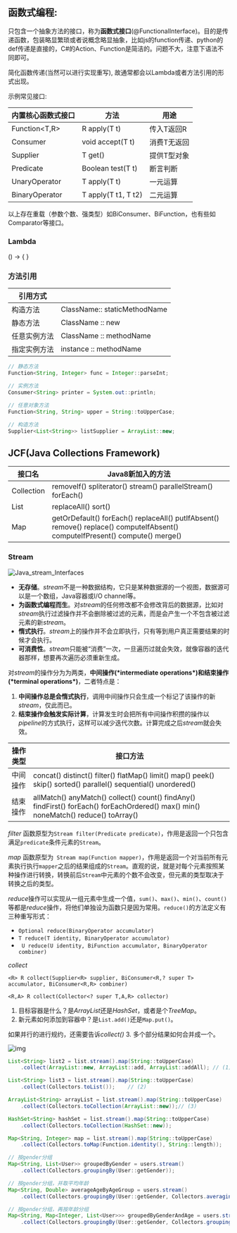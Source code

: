 ## 函数式编程: 

只包含一个抽象方法的接口，称为**函数式接口**(@FunctionalInterface)。目的是传递函数，包装略显繁琐或者说概念略显抽象，比如js的function传递、python的def传递是直接的，C#的Action、Function是简洁的。问题不大，注意下语法不同即可。

简化函数传递(当然可以进行实现重写), 故通常都会以Lambda或者方法引用的形式出现。



示例常见接口:

| 内置核心函数式接口 | **方法**            | **用途**    |
| ------------------ | ------------------- | ----------- |
| Function<T,R>      | R apply(T t)        | 传入T返回R  |
| Consumer<T>        | void accept(T t)    | 消费T无返回 |
| Supplier<T>        | T get()             | 提供T型对象 |
| Predicate<T>       | Boolean test(T t)   | 断言判断    |
| UnaryOperator<T>   | T apply(T t)        | 一元运算    |
| BinaryOperator<T>  | T apply(T t1, T t2) | 二元运算    |

以上存在重载（参数个数、强类型）如BiConsumer、BiFunction，也有些如Comparator等接口。



### Lambda

() -> { } 



### 方法引用

| 引用方式     |                              |
| ------------ | ---------------------------- |
| 构造方法     | ClassName:: staticMethodName |
| 静态方法     | ClassName :: new             |
| 任意实例方法 | ClassName :: methodName      |
| 指定实例方法 | instance :: methodName       |

```java
// 静态方法
Function<String, Integer> func = Integer::parseInt;

// 实例方法
Consumer<String> printer = System.out::println;

// 任意对象方法
Function<String, String> upper = String::toUpperCase;

// 构造方法
Supplier<List<String>> listSupplier = ArrayList::new;
```



## JCF(Java Collections Framework)

| 接口名     | Java8新加入的方法                                            |
| ---------- | ------------------------------------------------------------ |
| Collection | removeIf() spliterator() stream() parallelStream() forEach() |
| List       | replaceAll() sort()                                          |
| Map        | getOrDefault() forEach() replaceAll() putIfAbsent() remove() replace() computeIfAbsent() computeIfPresent() compute() merge() |



### Stream

![Java_stream_Interfaces](https://cdn.jsdelivr.net/gh/wang-jie-2020/images/939998-20170313215540823-221594903.png)

- **无存储**。*stream*不是一种数据结构，它只是某种数据源的一个视图，数据源可以是一个数组，Java容器或I/O channel等。
- **为函数式编程而生**。对*stream*的任何修改都不会修改背后的数据源，比如对*stream*执行过滤操作并不会删除被过滤的元素，而是会产生一个不包含被过滤元素的新*stream*。
- **惰式执行**。*stream*上的操作并不会立即执行，只有等到用户真正需要结果的时候才会执行。
- **可消费性**。*stream*只能被“消费”一次，一旦遍历过就会失效，就像容器的迭代器那样，想要再次遍历必须重新生成。

对*stream*的操作分为为两类，**中间操作(\*intermediate operations\*)和结束操作(\*terminal operations\*)**，二者特点是：

1. **中间操作总是会惰式执行**，调用中间操作只会生成一个标记了该操作的新*stream*，仅此而已。
2. **结束操作会触发实际计算**，计算发生时会把所有中间操作积攒的操作以*pipeline*的方式执行，这样可以减少迭代次数。计算完成之后*stream*就会失效。

| 操作类型 | 接口方法                                                     |
| -------- | ------------------------------------------------------------ |
| 中间操作 | concat() distinct() filter() flatMap() limit() map() peek() skip() sorted() parallel() sequential() unordered() |
| 结束操作 | allMatch() anyMatch() collect() count() findAny() findFirst() forEach() forEachOrdered() max() min() noneMatch() reduce() toArray() |



*filter* 函数原型为`Stream filter(Predicate predicate)`，作用是返回一个只包含满足`predicate`条件元素的`Stream`。

*map* 函数原型为` Stream map(Function mapper)`，作用是返回一个对当前所有元素执行执行`mapper`之后的结果组成的`Stream`。直观的说，就是对每个元素按照某种操作进行转换，转换前后`Stream`中元素的个数不会改变，但元素的类型取决于转换之后的类型。



*reduce*操作可以实现从一组元素中生成一个值，`sum()`、`max()`、`min()`、`count()`等都是*reduce*操作，将他们单独设为函数只是因为常用。`reduce()`的方法定义有三种重写形式：

- `Optional reduce(BinaryOperator accumulator)`
- `T reduce(T identity, BinaryOperator accumulator)`
- ` U reduce(U identity, BiFunction accumulator, BinaryOperator combiner)`



*collect*

`<R> R collect(Supplier<R> supplier, BiConsumer<R,? super T> accumulator, BiConsumer<R,R> combiner)`

`<R,A> R collect(Collector<? super T,A,R> collector)`

1. 目标容器是什么？是*ArrayList*还是*HashSet*，或者是个*TreeMap*。
2. 新元素如何添加到容器中？是`List.add()`还是`Map.put()`。

 如果并行的进行规约，还需要告诉*collect()* 3. 多个部分结果如何合并成一个。



![img](https://cdn.jsdelivr.net/gh/wang-jie-2020/images/939998-20170314192733276-1662918719.png)



```java
List<String> list2 = list.stream().map(String::toUpperCase)
    .collect(ArrayList::new, ArrayList::add, ArrayList::addAll); // (1)

List<String> list3 = list.stream().map(String::toUpperCase)
    .collect(Collectors.toList());    // (2)

ArrayList<String> arrayList = list.stream().map(String::toUpperCase)
    .collect(Collectors.toCollection(ArrayList::new));// (3)

HashSet<String> hashSet = list.stream().map(String::toUpperCase)
    .collect(Collectors.toCollection(HashSet::new));

Map<String, Integer> map = list.stream().map(String::toUpperCase)
    .collect(Collectors.toMap(Function.identity(), String::length));

```

```java
// 按gender分组
Map<String, List<User>> groupedByGender = users.stream()
    .collect(Collectors.groupingBy(User::getGender));

// 按gender分组，并取平均年龄
Map<String, Double> averageAgeByAgeGroup = users.stream()
    .collect(Collectors.groupingBy(User::getGender, Collectors.averagingInt(User::getAge)));

// 按gender分组，再按年龄分组
Map<String, Map<Integer, List<User>>> groupedByGenderAndAge = users.stream()
    .collect(Collectors.groupingBy(User::getGender, Collectors.groupingBy(User::getAge)));
```

